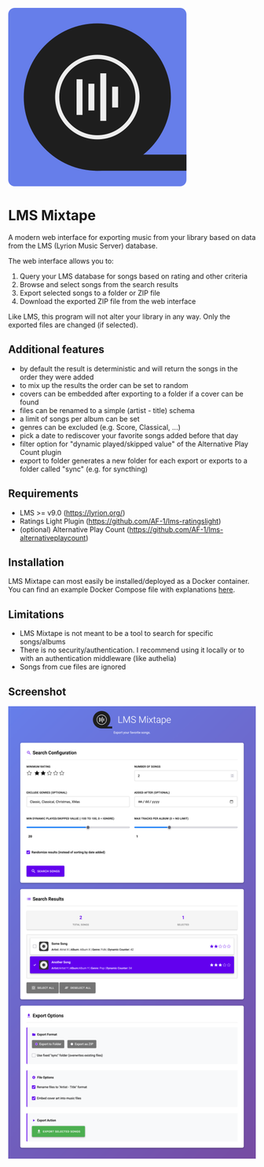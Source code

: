 
![LMS Mixtape Logo](static/favicon.svg)

# LMS Mixtape

A modern web interface for exporting music from your library based on data from the LMS (Lyrion Music Server) database. 

The web interface allows you to:

1. Query your LMS database for songs based on rating and other criteria
2. Browse and select songs from the search results
3. Export selected songs to a folder or ZIP file
4. Download the exported ZIP file from the web interface

Like LMS, this program will not alter your library in any way. Only the exported files are changed (if selected).


## Additional features

- by default the result is deterministic and will return the songs in the order they were added
- to mix up the results the order can be set to random
- covers can be embedded after exporting to a folder if a cover can be found
- files can be renamed to a simple (artist - title) schema
- a limit of songs per album can be set
- genres can be excluded (e.g. Score, Classical, ...)
- pick a date to rediscover your favorite songs added before that day
- filter option for "dynamic played/skipped value" of the Alternative Play Count plugin
- export to folder generates a new folder for each export or exports to a folder called "sync" (e.g. for syncthing)


## Requirements

- LMS >= v9.0 (https://lyrion.org/)
- Ratings Light Plugin (https://github.com/AF-1/lms-ratingslight)
- (optional) Alternative Play Count (https://github.com/AF-1/lms-alternativeplaycount)


## Installation

LMS Mixtape can most easily be installed/deployed as a Docker container. You can find an example Docker Compose file with explanations [here](docs/docker-compose.example).


## Limitations
- LMS Mixtape is not meant to be a tool to search for specific songs/albums
- There is no security/authentication. I recommend using it locally or to with an authentication middleware (like authelia)
- Songs from cue files are ignored


## Screenshot
![LMS Mixtape Screenshot](docs/screenshot.png)
